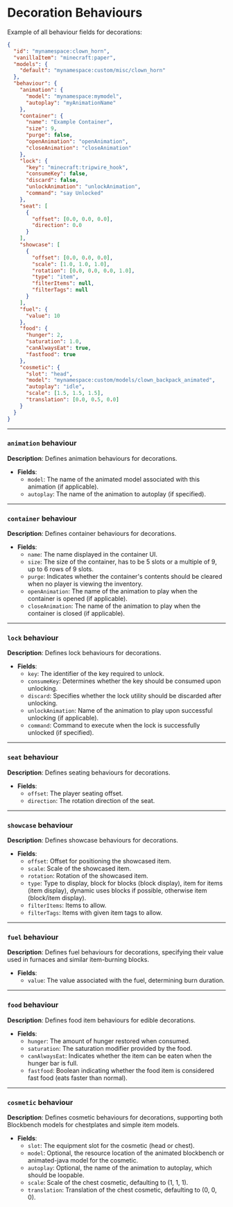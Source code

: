 # Decoration Behaviours

Example of all behaviour fields for decorations:
```json
{
  "id": "mynamespace:clown_horn",
  "vanillaItem": "minecraft:paper",
  "models": {
    "default": "mynamespace:custom/misc/clown_horn"
  },
  "behaviour": {
    "animation": {
      "model": "mynamespace:mymodel",
      "autoplay": "myAnimationName"
    },
    "container": {
      "name": "Example Container",
      "size": 9,
      "purge": false,
      "openAnimation": "openAnimation",
      "closeAnimation": "closeAnimation"
    },
    "lock": {
      "key": "minecraft:tripwire_hook",
      "consumeKey": false,
      "discard": false,
      "unlockAnimation": "unlockAnimation",
      "command": "say Unlocked"
    },
    "seat": [
      {
        "offset": [0.0, 0.0, 0.0],
        "direction": 0.0
      }
    ],
    "showcase": [
      {
        "offset": [0.0, 0.0, 0.0],
        "scale": [1.0, 1.0, 1.0],
        "rotation": [0.0, 0.0, 0.0, 1.0],
        "type": "item",
        "filterItems": null,
        "filterTags": null
      }
    ],
    "fuel": {
      "value": 10
    },
    "food": {
      "hunger": 2,
      "saturation": 1.0,
      "canAlwaysEat": true,
      "fastfood": true
    },
    "cosmetic": {
      "slot": "head",
      "model": "mynamespace:custom/models/clown_backpack_animated",
      "autoplay": "idle",
      "scale": [1.5, 1.5, 1.5],
      "translation": [0.0, 0.5, 0.0]
    }
  }
}
```
---

### `animation` behaviour

**Description**:
Defines animation behaviours for decorations.

- **Fields**:
    - `model`: The name of the animated model associated with this animation (if applicable).
    - `autoplay`: The name of the animation to autoplay (if specified).

---

### `container` behaviour

**Description**:
Defines container behaviours for decorations.

- **Fields**:
    - `name`: The name displayed in the container UI.
    - `size`: The size of the container, has to be 5 slots or a multiple of 9, up to 6 rows of 9 slots.
    - `purge`: Indicates whether the container's contents should be cleared when no player is viewing the inventory.
    - `openAnimation`: The name of the animation to play when the container is opened (if applicable).
    - `closeAnimation`: The name of the animation to play when the container is closed (if applicable).

---

### `lock` behaviour

**Description**:
Defines lock behaviours for decorations.

- **Fields**:
    - `key`: The identifier of the key required to unlock.
    - `consumeKey`: Determines whether the key should be consumed upon unlocking.
    - `discard`: Specifies whether the lock utility should be discarded after unlocking.
    - `unlockAnimation`: Name of the animation to play upon successful unlocking (if applicable).
    - `command`: Command to execute when the lock is successfully unlocked (if specified).

---

### `seat` behaviour

**Description**:
Defines seating behaviours for decorations.

- **Fields**:
    - `offset`: The player seating offset.
    - `direction`: The rotation direction of the seat.

---

### `showcase` behaviour

**Description**:
Defines showcase behaviours for decorations.

- **Fields**:
    - `offset`: Offset for positioning the showcased item.
    - `scale`: Scale of the showcased item.
    - `rotation`: Rotation of the showcased item.
    - `type`: Type to display, block for blocks (block display), item for items (item display), dynamic uses blocks if possible, otherwise item (block/item display).
    - `filterItems`: Items to allow.
    - `filterTags`: Items with given item tags to allow.

---

### `fuel` behaviour

**Description**:
Defines fuel behaviours for decorations, specifying their value used in furnaces and similar item-burning blocks.

- **Fields**:
    - `value`: The value associated with the fuel, determining burn duration.

---

### `food` behaviour

**Description**:
Defines food item behaviours for edible decorations.

- **Fields**:
    - `hunger`: The amount of hunger restored when consumed.
    - `saturation`: The saturation modifier provided by the food.
    - `canAlwaysEat`: Indicates whether the item can be eaten when the hunger bar is full.
    - `fastfood`: Boolean indicating whether the food item is considered fast food (eats faster than normal).

---

### `cosmetic` behaviour

**Description**:
Defines cosmetic behaviours for decorations, supporting both Blockbench models for chestplates and simple item models.

- **Fields**:
    - `slot`: The equipment slot for the cosmetic (head or chest).
    - `model`: Optional, the resource location of the animated blockbench or animated-java model for the cosmetic.
    - `autoplay`: Optional, the name of the animation to autoplay, which should be loopable.
    - `scale`: Scale of the chest cosmetic, defaulting to (1, 1, 1).
    - `translation`: Translation of the chest cosmetic, defaulting to (0, 0, 0).

